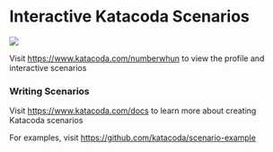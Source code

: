# Interactive Katacoda Scenarios

[![](http://shields.katacoda.com/katacoda/numberwhun/count.svg)](https://www.katacoda.com/numberwhun "Get your profile on Katacoda.com")

Visit https://www.katacoda.com/numberwhun to view the profile and interactive scenarios

### Writing Scenarios
Visit https://www.katacoda.com/docs to learn more about creating Katacoda scenarios

For examples, visit https://github.com/katacoda/scenario-example

